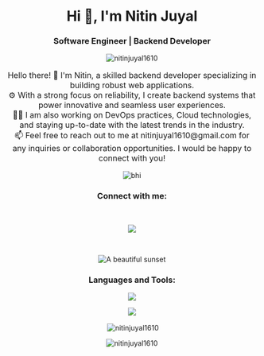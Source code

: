 <h1 align="center">Hi 👋, I'm Nitin Juyal</h1>
<h3 align="center">Software Engineer | Backend Developer</h3>

<p align="center"> <img src="https://komarev.com/ghpvc/?username=nitinjuyal1610&label=Profile%20views&color=0e75b6&style=for-the-badge" alt="nitinjuyal1610" /> </p>


<p align="center" style="font-size: 16px">
  Hello there! 👋 I'm Nitin, a skilled backend developer specializing in building robust web applications.<br>
  ⚙️ With a strong focus on reliability, I create backend systems that power innovative and seamless user experiences.<br>
  🧑‍💻 I am also working on DevOps practices, Cloud technologies, and staying up-to-date with the latest trends in the industry.<br>
  📫 Feel free to reach out to me at nitinjuyal1610@gmail.com for any inquiries or collaboration opportunities. I would be happy to connect with you!
</p>

<p align="center"><img src="https://github-profile-trophy.vercel.app/?username=NitinJuyal1610&theme=discord&column=3&row=2" alt="bhi" /> </p>

<h3 align="center">Connect with me:</h3>
<br/>
<p align="center">
  <a align="center" href="https://www.linkedin.com/in/nitin-juyal-905736209/" target="blank"> 
    	<img src="https://img.shields.io/badge/LinkedIn-0077B5?style=for-the-badge&logo=linkedin&logoColor=white"/>
  </a>
  <br/>
  

</p>
<br/>

<p align="center">
  <img src="http://github-profile-summary-cards.vercel.app/api/cards/profile-details?username=NitinJuyal1610&theme=material_palenight" alt="A beautiful sunset">
</p>


<h3 align="center">Languages and Tools:</h3>
<p align="center">
 <a href="https://skillicons.dev">
    <img src="https://skillicons.dev/icons?i=docker,bootstrap,vite,redis,c,cpp,css,linux,git,github,html,mongodb,ipfs,js,postman,py,react,nodejs,express,mysql,solidity,tailwind,vscode,graphql,sequelize,ts,nest,postgresql,aws,jest,&perline=8" />
  </a>
</p>

<p align="center">
  <img src="https://github-readme-stats.vercel.app/api?username=NitinJuyal1610&rank_icon=github"/>
</p>

<p align="center">&nbsp;<img align="center" src="https://github-readme-stats.vercel.app/api/top-langs/?username=nitinjuyal1610&hide_progress=true&theme=radical" alt="nitinjuyal1610" /></p>
<p align="center"><img align="center" src="https://streak-stats.demolab.com/?user=nitinjuyal1610&theme=dark" alt="nitinjuyal1610" /></p>
